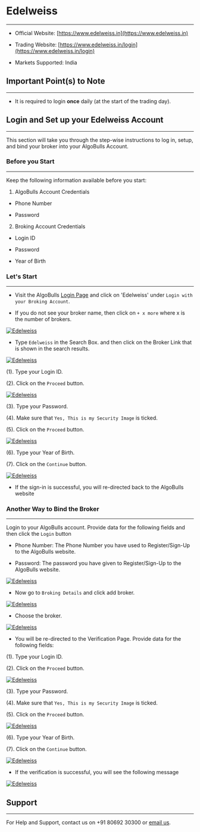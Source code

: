 # Edelweiss
---

* Official Website: [https://www.edelweiss.in](https://www.edelweiss.in)

* Trading Website: [https://www.edelweiss.in/login](https://www.edelweiss.in/login)

* Markets Supported: India

## Important Point(s) to Note
---
* It is required to login **once** daily (at the start of the trading day).

## Login and Set up your Edelweiss Account 
---
This section will take you through the step-wise instructions to log in, setup, and bind your broker into your AlgoBulls Account.

### Before you Start
---
Keep the following information available before you start:

1) AlgoBulls Account Credentials

* Phone Number

* Password

2) Broking Account Credentials

* Login ID

* Password

* Year of Birth

### Let's Start
---
* Visit the AlgoBulls [Login Page](https://app.algobulls.com/user/login) and click on 'Edelweiss' under `Login with your Broking Account`.

* If you do not see your broker name, then click on `+ x more` where x is the number of brokers.

[ ![Edelweiss](imgs/algo_home.png "Click to Enlarge or Ctrl+Click to open in a new Tab") ](imgs/algo_home.png)

* Type `Edelweiss` in the Search Box. and then click on the Broker Link that is shown in the search results.

[ ![Edelweiss](imgs/edelweiss/edelweiss_search_login.png "Click to Enlarge or Ctrl+Click to open in a new Tab") ](imgs/edelweiss/edelweiss_search_login.png)

(1). Type your Login ID.

(2). Click on the `Proceed` button.

[ ![Edelweiss](imgs/edelweiss/edelweiss_login_2.png "Click to Enlarge or Ctrl+Click to open in a new Tab") ](imgs/edelweiss/edelweiss_login_2.png)

(3). Type your Password.

(4). Make sure that `Yes, This is my Security Image` is ticked.

(5). Click on the `Proceed` button.

[ ![Edelweiss](imgs/edelweiss/edelweiss_login_3.png "Click to Enlarge or Ctrl+Click to open in a new Tab") ](imgs/edelweiss/edelweiss_login_3.png)

(6). Type your Year of Birth.

(7). Click on the `Continue` button.

[ ![Edelweiss](imgs/edelweiss/edelweiss_login_4.png "Click to Enlarge or Ctrl+Click to open in a new Tab") ](imgs/edelweiss/edelweiss_login_4.png)

* If the sign-in is successful, you will re-directed back to the AlgoBulls website

### Another Way to Bind the Broker
---

Login to your AlgoBulls account. Provide data for the following fields and then click the `Login` button

* Phone Number: The Phone Number you have used to Register/Sign-Up to the AlgoBulls website.

* Password: The password you have given to Register/Sign-Up to the AlgoBulls website.

[ ![Edelweiss](imgs/sign-in-2.png "Click to Enlarge or Ctrl+Click to open in a new Tab") ](imgs/sign-in-2.png)

* Now go to `Broking Details` and click add broker.

[ ![Edelweiss](imgs/brokingdetails.png "Click to Enlarge or Ctrl+Click to open in a new Tab") ](imgs/brokingdetails.png)

* Choose the broker.

[ ![Edelweiss](imgs/edelweiss/edelweiss.png "Click to Enlarge or Ctrl+Click to open in a new Tab") ](imgs/edelweiss/edelweiss.png)

* You will be re-directed to the Verification Page. Provide data for the following fields:

(1). Type your Login ID.

(2). Click on the `Proceed` button.

[ ![Edelweiss](imgs/edelweiss/edelweiss_login_2.png "Click to Enlarge or Ctrl+Click to open in a new Tab") ](imgs/edelweiss/edelweiss_login_2.png)

(3). Type your Password.

(4). Make sure that `Yes, This is my Security Image` is ticked.

(5). Click on the `Proceed` button.

[ ![Edelweiss](imgs/edelweiss/edelweiss_login_3.png "Click to Enlarge or Ctrl+Click to open in a new Tab") ](imgs/edelweiss/edelweiss_login_3.png)

(6). Type your Year of Birth.

(7). Click on the `Continue` button.

[ ![Edelweiss](imgs/edelweiss/edelweiss_login_4.png "Click to Enlarge or Ctrl+Click to open in a new Tab") ](imgs/edelweiss/edelweiss_login_4.png)

* If the verification is successful, you will see the following message

[ ![Edelweiss](imgs/success_login.png "Click to Enlarge or Ctrl+Click to open in a new Tab") ](imgs/success_login.png)

## Support
---
For Help and Support, contact us on +91 80692 30300 or [email us](mailto:support@algobulls.com).

